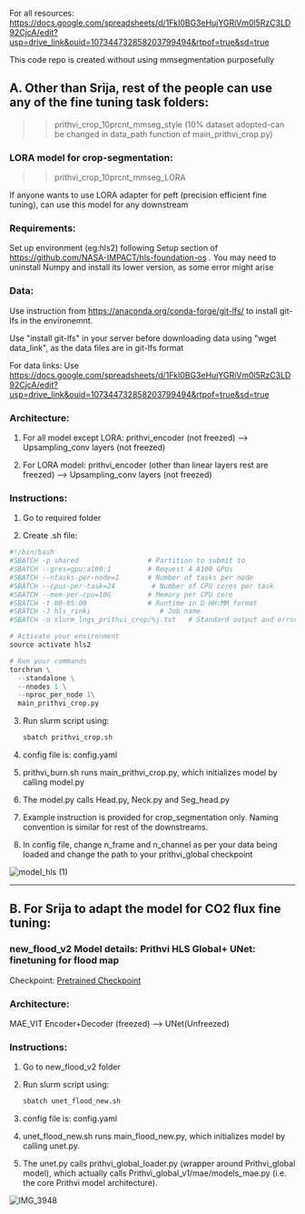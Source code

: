 For all resources: https://docs.google.com/spreadsheets/d/1Fkl0BG3eHujYGRiVm0l5RzC3LD92CjcA/edit?usp=drive_link&ouid=107344732858203799494&rtpof=true&sd=true

This code repo is created without using mmsegmentation purposefully

##  A. Other than Srija, rest of the people can use any of the fine tuning task folders:

>> prithvi_crop_10prcnt_mmseg_style (10% dataset adopted-can be changed in data_path function of main_prithvi_crop.py) 

### LORA model for crop-segmentation:

>> prithvi_crop_10prcnt_mmseg_LORA

If anyone wants to use LORA adapter for peft (precision efficient fine tuning), can use this model for any downstream

### Requirements:
 Set up environment (eg:hls2) following Setup section of https://github.com/NASA-IMPACT/hls-foundation-os .
 You may need to uninstall Numpy and install its lower version, as some error might arise

### Data:
Use instruction from https://anaconda.org/conda-forge/git-lfs/ to install git-lfs in the environemnt.

Use "install git-lfs" in your server before downloading data using "wget data_link", as the data files are in git-lfs format

For data links: Use https://docs.google.com/spreadsheets/d/1Fkl0BG3eHujYGRiVm0l5RzC3LD92CjcA/edit?usp=drive_link&ouid=107344732858203799494&rtpof=true&sd=true

### Architecture: 

1. For all  model except LORA: prithvi_encoder (not freezed) --> Upsampling_conv layers (not freezed)

2. For LORA model: prithvi_encoder (other than linear layers rest are freezed) --> Upsampling_conv layers (not freezed)

### Instructions:
1. Go to required folder

2. Create .sh file:

```python
#!/bin/bash
#SBATCH -p shared                 # Partition to submit to
#SBATCH --gres=gpu:a100:1         # Request 4 A100 GPUs
#SBATCH --ntasks-per-node=1       # Number of tasks per node
#SBATCH --cpus-per-task=24         # Number of CPU cores per task
#SBATCH --mem-per-cpu=10G         # Memory per CPU core
#SBATCH -t 00-05:00               # Runtime in D-HH:MM format
#SBATCH -J hls_rinki                 # Job name
#SBATCH -o slurm_logs_prithvi_crop/%j.txt   # Standard output and error log

# Activate your environment
source activate hls2

# Run your commands
torchrun \
  --standalone \
  --nnodes 1 \
  --nproc_per_node 1\
  main_prithvi_crop.py 
```



3. Run slurm script using:
   ```python
   sbatch prithvi_crop.sh
   ```
4. config file is: config.yaml

5. prithvi_burn.sh runs main_prithvi_crop.py, which initializes model by calling model.py 

6. The model.py calls Head.py, Neck.py and Seg_head.py

7. Example instruction is provided for crop_segmentation only.
   Naming convention is similar for rest of the downstreams.

8. In config file, change n_frame and n_channel as per your data being loaded
   and change the path to your prithvi_global checkpoint 

![model_hls (1)](https://github.com/user-attachments/assets/b13b25f5-2a4c-4407-894b-d16aa3eef016)

***************************************************************************************************************************************

## B. For Srija to adapt the model for CO2 flux fine tuning:
### new_flood_v2 Model details: Prithvi HLS Global+ UNet: finetuning for flood map
<!---- Provide an overview of what is being achieved in this repo ----> 
Checkpoint: [ Pretrained Checkpoint](https://www.nsstc.uah.edu/data/sujit.roy/Prithvi_checkpoints/)

### Architecture:

MAE_VIT Encoder+Decoder (freezed) --> UNet(Unfreezed) 


### Instructions:
1. Go to new_flood_v2 folder

2. Run slurm script using:
   ```python
   sbatch unet_flood_new.sh
   ```
3. config file is: config.yaml

4. unet_flood_new.sh runs main_flood_new.py, which initializes model by calling unet.py.

5. The unet.py calls prithvi_global_loader.py (wrapper around Prithvi_global model), which actually calls Prithvi_global_v1/mae/models_mae.py (i.e. the core Prithvi model architecture). 

![IMG_3948](https://github.com/user-attachments/assets/ae5c0b64-31e3-495c-b485-6e4cb9eecb06)
